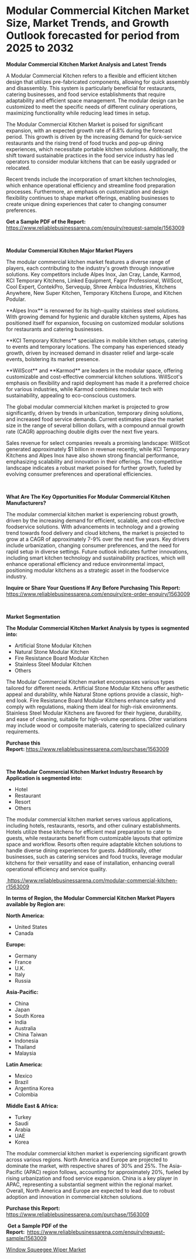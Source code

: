 <p><h1>Modular Commercial Kitchen Market Size, Market Trends, and Growth Outlook forecasted for period from 2025 to 2032</h1></p><p><strong>Modular Commercial Kitchen Market Analysis and Latest Trends</strong></p>
<p><p>A Modular Commercial Kitchen refers to a flexible and efficient kitchen design that utilizes pre-fabricated components, allowing for quick assembly and disassembly. This system is particularly beneficial for restaurants, catering businesses, and food service establishments that require adaptability and efficient space management. The modular design can be customized to meet the specific needs of different culinary operations, maximizing functionality while reducing lead times in setup.</p><p>The Modular Commercial Kitchen Market is poised for significant expansion, with an expected growth rate of 6.8% during the forecast period. This growth is driven by the increasing demand for quick-service restaurants and the rising trend of food trucks and pop-up dining experiences, which necessitate portable kitchen solutions. Additionally, the shift toward sustainable practices in the food service industry has led operators to consider modular kitchens that can be easily upgraded or relocated. </p><p>Recent trends include the incorporation of smart kitchen technologies, which enhance operational efficiency and streamline food preparation processes. Furthermore, an emphasis on customization and design flexibility continues to shape market offerings, enabling businesses to create unique dining experiences that cater to changing consumer preferences.</p></p>
<p><strong>Get a Sample PDF of the Report:&nbsp;</strong> <a href="https://www.reliablebusinessarena.com/enquiry/request-sample/1563009?utm_campaign=3272&utm_medium=2&utm_source=Github&utm_content=ia&utm_term=04042025&utm_id=modular-commercial-kitchen">https://www.reliablebusinessarena.com/enquiry/request-sample/1563009</a></p>
<p>&nbsp;</p>
<p><strong>Modular Commercial Kitchen Major Market Players</strong></p>
<p><p>The modular commercial kitchen market features a diverse range of players, each contributing to the industry's growth through innovative solutions. Key competitors include Alpes Inox, Jan Cray, Lande, Karmod, KCI Temporary Kitchens, Linked Equipment, Fagor Professional, WillScot, Cool Expert, ContekPro, Servequip, Shree Ambica Industries, Kitchens Anywhere, New Super Kitchen, Temporary Kitchens Europe, and Kitchen Podular.</p><p>**Alpes Inox** is renowned for its high-quality stainless steel solutions. With growing demand for hygienic and durable kitchen systems, Alpes has positioned itself for expansion, focusing on customized modular solutions for restaurants and catering businesses. </p><p>**KCI Temporary Kitchens** specializes in mobile kitchen setups, catering to events and temporary locations. The company has experienced steady growth, driven by increased demand in disaster relief and large-scale events, bolstering its market presence.</p><p>**WillScot** and **Karmod** are leaders in the modular space, offering customizable and cost-effective commercial kitchen solutions. WillScot's emphasis on flexibility and rapid deployment has made it a preferred choice for various industries, while Karmod combines modular tech with sustainability, appealing to eco-conscious customers.</p><p>The global modular commercial kitchen market is projected to grow significantly, driven by trends in urbanization, temporary dining solutions, and increased food service demands. Current estimates place the market size in the range of several billion dollars, with a compound annual growth rate (CAGR) approaching double digits over the next five years.</p><p>Sales revenue for select companies reveals a promising landscape: WillScot generated approximately $1 billion in revenue recently, while KCI Temporary Kitchens and Alpes Inox have also shown strong financial performance, emphasizing scalability and innovation in their offerings. The competitive landscape indicates a robust market poised for further growth, fueled by evolving consumer preferences and operational efficiencies.</p></p>
<p>&nbsp;</p>
<p><strong>What Are The Key Opportunities For Modular Commercial Kitchen Manufacturers?</strong></p>
<p><p>The modular commercial kitchen market is experiencing robust growth, driven by the increasing demand for efficient, scalable, and cost-effective foodservice solutions. With advancements in technology and a growing trend towards food delivery and cloud kitchens, the market is projected to grow at a CAGR of approximately 7-9% over the next five years. Key drivers include urbanization, changing consumer preferences, and the need for rapid setup in diverse settings. Future outlook indicates further innovations, including smart kitchen technology and sustainability practices, which will enhance operational efficiency and reduce environmental impact, positioning modular kitchens as a strategic asset in the foodservice industry.</p></p>
<p><strong>Inquire or Share Your Questions If Any Before Purchasing This Report:</strong> <a href="https://www.reliablebusinessarena.com/enquiry/pre-order-enquiry/1563009?utm_campaign=3272&utm_medium=2&utm_source=Github&utm_content=ia&utm_term=04042025&utm_id=modular-commercial-kitchen">https://www.reliablebusinessarena.com/enquiry/pre-order-enquiry/1563009</a></p>
<p>&nbsp;</p>
<p><strong>Market Segmentation</strong></p>
<p><strong>The Modular Commercial Kitchen Market Analysis by types is segmented into:</strong></p>
<p><ul><li>Artificial Stone Modular Kitchen</li><li>Natural Stone Modular Kitchen</li><li>Fire Resistance Board Modular Kitchen</li><li>Stainless Steel Modular Kitchen</li><li>Others</li></ul></p>
<p><p>The Modular Commercial Kitchen market encompasses various types tailored for different needs. Artificial Stone Modular Kitchens offer aesthetic appeal and durability, while Natural Stone options provide a classic, high-end look. Fire Resistance Board Modular Kitchens enhance safety and comply with regulations, making them ideal for high-risk environments. Stainless Steel Modular Kitchens are favored for their hygiene, durability, and ease of cleaning, suitable for high-volume operations. Other variations may include wood or composite materials, catering to specialized culinary requirements.</p></p>
<p><strong>Purchase this Report:&nbsp;</strong><a href="https://www.reliablebusinessarena.com/purchase/1563009?utm_campaign=3272&utm_medium=2&utm_source=Github&utm_content=ia&utm_term=04042025&utm_id=modular-commercial-kitchen">https://www.reliablebusinessarena.com/purchase/1563009</a></p>
<p>&nbsp;</p>
<p><strong>The Modular Commercial Kitchen Market Industry Research by Application is segmented into:</strong></p>
<p><ul><li>Hotel</li><li>Restaurant</li><li>Resort</li><li>Others</li></ul></p>
<p><p>The modular commercial kitchen market serves various applications, including hotels, restaurants, resorts, and other culinary establishments. Hotels utilize these kitchens for efficient meal preparation to cater to guests, while restaurants benefit from customizable layouts that optimize space and workflow. Resorts often require adaptable kitchen solutions to handle diverse dining experiences for guests. Additionally, other businesses, such as catering services and food trucks, leverage modular kitchens for their versatility and ease of installation, enhancing overall operational efficiency and service quality.</p></p>
<p><a href="https://www.reliablebusinessarena.com/modular-commercial-kitchen-r1563009?utm_campaign=3272&utm_medium=2&utm_source=Github&utm_content=ia&utm_term=04042025&utm_id=modular-commercial-kitchen">&nbsp;https://www.reliablebusinessarena.com/modular-commercial-kitchen-r1563009</a></p>
<p><strong>In terms of Region, the Modular Commercial Kitchen Market Players available by Region are:</strong></p>
<p>
    <p> <strong> North America: </strong>
        <ul>
            <li>United States</li>
            <li>Canada</li>
        </ul>
        </p> 
    <p> <strong> Europe: </strong>
        <ul>
            <li>Germany</li>
            <li>France</li>
            <li>U.K.</li>
            <li>Italy</li>
            <li>Russia</li>
        </ul>
        </p> 
    <p> <strong> Asia-Pacific: </strong>
        <ul>
            <li>China</li>
            <li>Japan</li>
            <li>South Korea</li>
            <li>India</li>
            <li>Australia</li>
            <li>China Taiwan</li>
            <li>Indonesia</li>
            <li>Thailand</li>
            <li>Malaysia</li>
        </ul>
        </p> 
    <p> <strong> Latin America: </strong>
        <ul>
            <li>Mexico</li>
            <li>Brazil</li>
            <li>Argentina Korea</li>
            <li>Colombia</li>
        </ul>
        </p> 
    <p> <strong> Middle East & Africa: </strong>
        <ul>
            <li>Turkey</li>
            <li>Saudi</li>
            <li>Arabia</li>
            <li>UAE</li>
            <li>Korea</li>
        </ul>
    </p>
    </p>
<p><p>The modular commercial kitchen market is experiencing significant growth across various regions. North America and Europe are projected to dominate the market, with respective shares of 30% and 25%. The Asia-Pacific (APAC) region follows, accounting for approximately 20%, fueled by rising urbanization and food service expansion. China is a key player in APAC, representing a substantial segment within the regional market. Overall, North America and Europe are expected to lead due to robust adoption and innovation in commercial kitchen solutions.</p></p>
<p><strong>Purchase this Report: </strong><a href="https://www.reliablebusinessarena.com/purchase/1563009?utm_campaign=3272&utm_medium=2&utm_source=Github&utm_content=ia&utm_term=04042025&utm_id=modular-commercial-kitchen">https://www.reliablebusinessarena.com/purchase/1563009</a></p>
<p>&nbsp;<strong>Get a Sample PDF of the Report:&nbsp;&nbsp;</strong><a href="https://www.reliablebusinessarena.com/enquiry/request-sample/1563009?utm_campaign=3272&utm_medium=2&utm_source=Github&utm_content=ia&utm_term=04042025&utm_id=modular-commercial-kitchen">https://www.reliablebusinessarena.com/enquiry/request-sample/1563009</a></p>
<p><strong></strong></p>
<p><p><a href="https://github.com/bedelibekwe58/Market-Research-Report-List-1/blob/main/window-squeegee-wiper-market.md?utm_campaign=3272&utm_medium=2&utm_source=Github&utm_content=ia&utm_term=04042025&utm_id=modular-commercial-kitchen">Window Squeegee Wiper Market</a></p></p>